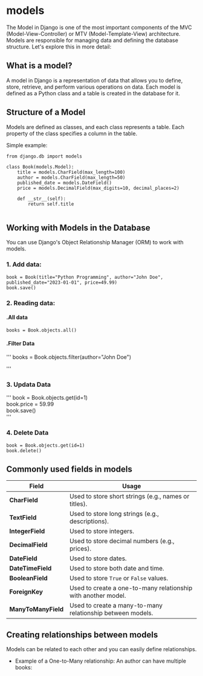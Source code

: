 # models
The Model in Django is one of the most important components of the MVC (Model-View-Controller) or MTV (Model-Template-View) architecture. Models are responsible for managing data and defining the database structure. Let's explore this in more detail:

## What is a model?
A model in Django is a representation of data that allows you to define, store, retrieve, and perform various operations on data. Each model is defined as a Python class and a table is created in the database for it.

## Structure of a Model
Models are defined as classes, and each class represents a table. Each property of the class specifies a column in the table.

Simple example:

```
from django.db import models

class Book(models.Model):
    title = models.CharField(max_length=100)  
    author = models.CharField(max_length=50)  
    published_date = models.DateField()       
    price = models.DecimalField(max_digits=10, decimal_places=2)  

    def __str__(self):
        return self.title


```
## Working with Models in the Database
You can use Django's Object Relationship Manager (ORM) to work with models.

### 1. Add data:

```
book = Book(title="Python Programming", author="John Doe", published_date="2023-01-01", price=49.99)
book.save()  
```
### 2. Reading data:


#### .All data
```
books = Book.objects.all()
```

#### .Filter Data

'''
books = Book.objects.filter(author="John Doe")

'''

### 3. Updata Data

'''
book = Book.objects.get(id=1)  
book.price = 59.99  
book.save()  
'''

### 4. Delete Data

```
book = Book.objects.get(id=1)
book.delete()
```
## Commonly used fields in models

Field | Usage  
---|---  
**CharField** | Used to store short strings (e.g., names or titles).  
**TextField** | Used to store long strings (e.g., descriptions).  
**IntegerField** | Used to store integers.  
**DecimalField** | Used to store decimal numbers (e.g., prices).  
**DateField** | Used to store dates.  
**DateTimeField** | Used to store both date and time.  
**BooleanField** | Used to store `True` or `False` values.  
**ForeignKey** | Used to create a one-to-many relationship with another model.  
**ManyToManyField** | Used to create a many-to-many relationship between models.  


## Creating relationships between models

Models can be related to each other and you can easily define relationships.


- Example of a One-to-Many relationship:
An author can have multiple books:

```

```
